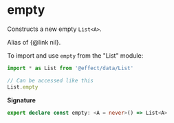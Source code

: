 # empty

Constructs a new empty `List<A>`.

Alias of {@link nil}.

To import and use `empty` from the "List" module:

```ts
import * as List from '@effect/data/List'

// Can be accessed like this
List.empty
```

**Signature**

```ts
export declare const empty: <A = never>() => List<A>
```
